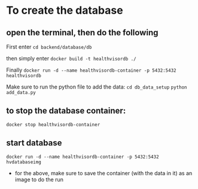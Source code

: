 
# To create the database

## open the terminal, then do the following

First enter `cd backend/database/db`

then simply enter `docker build -t healthvisordb ./`

Finally `docker run -d --name healthvisordb-container -p 5432:5432 healthvisordb`

Make sure to run the python file to add the data:
`cd db_data_setup`
`python add_data.py`

## to stop the database container:

`docker stop healthvisordb-container`

## start database

`docker run -d --name healthvisordb-container -p 5432:5432 hvdatabaseimg` 
 - for the above, make sure to save the container (with the data in it) as an image to do the run